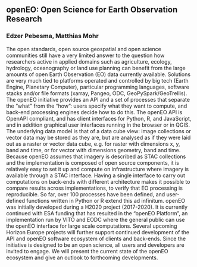 ## openEO: Open Science for Earth Observation Research

### Edzer Pebesma, Matthias Mohr

The open standards, open source geospatial and open science
communities still have a very limited answer to the question how
researchers active in applied domains such as agriculture, ecology,
hydrology, oceanography or land use planning can benefit from
the large amounts of open Earth Observation (EO) data currently
available. Solutions are very much tied to platforms operated and
controlled by big tech (Earth Engine, Planetary Computer), particular
programming languages, software stacks and/or file formats (xarray,
Pangeo, ODC, GeoPySpark/GeoTrellis). The openEO initiative provides
an API and a set of processes that separate the “what” from the
“how”: users specify what they want to compute, and back-end
processing engines decide how to do this. The openEO API is OpenAPI
compliant, and has client interfaces for Python, R, and JavaScript,
and in addition graphical user interfaces running in the browser
or in QGIS. The underlying data model is that of a data cube view:
image collections or vector data may be stored as they are, but are
analysed as if they were laid out as a raster or vector data cube,
e.g. for raster with dimensions x, y, band and time, or for vector
with dimensions geometry, band and time. Because openEO assumes that
imagery is described as STAC collections and the implementation is
composed of open source components, it is relatively easy to set it
up and compute on infrastructure where imagery is available through a
STAC interface. Having a single interface to carry out computations
on back-ends with different architecture makes it possible to
compare results across implementations, to verify that EO processing
is reproducible. So far, over 100 processes have been defined,
and user-defined functions written in Python or R extend this ad
infinitum. openEO was initially developed during a H2020 project
(2017-2020). It is currently continued with ESA funding that has
resulted in the “openEO Platform”, an implementation run by VITO
and EODC where the general public can use the openEO interface for
large scale computations. Several upcoming Horizon Europe projects
will further support continued development of the API and openEO
software ecosystem of clients and back-ends. Since the initiative
is designed to be an open science, all users and developers are
invited to engage. We will present the current state of the openEO
ecosystem and give an outlook to forthcoming developments.


